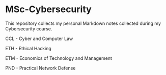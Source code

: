 # MSc-Cybersecurity
This repository collects my personal Markdown notes collected during my Cybersecurity course.

CCL - Cyber and Computer Law

ETH - Ethical Hacking

ETM - Economics of Technology and Management

PND - Practical Network Defense
